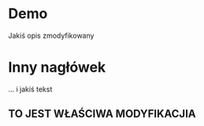 # Demo

Jakiś opis zmodyfikowany

# Inny nagłówek


... i jakiś tekst


## TO JEST WŁAŚCIWA MODYFIKACJIA
